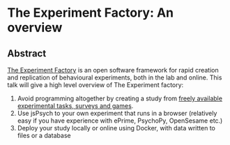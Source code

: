 # The Experiment Factory: An overview

## Abstract

[The Experiment Factory](https://expfactory.github.io/expfactory/) is an open software framework for rapid creation and replication of behavioural experiments, both in the lab and online.  This talk will give a high level overview of The Experiment factory: 

  1. Avoid programming altogether by creating a study from [freely available experimental tasks, surveys and games](https://expfactory.github.io/experiments/).
  1. Use jsPsych to your own experiment that runs in a browser (relatively easy if you have experience with ePrime, PsychoPy, OpenSesame etc.)
  1. Deploy your study locally or online using Docker, with data written to files or a database
